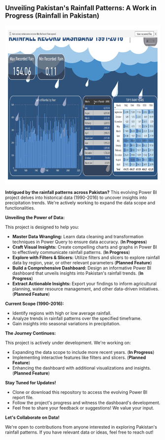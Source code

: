 ## Unveiling Pakistan's Rainfall Patterns: A Work in Progress (Rainfall in Pakistan)

![image](https://github.com/Kreazzy/Rainfall-in-Pakistan-Dashboard/blob/Kreazzy/rainfall%20dashboard%20pak.jpg)

**Intrigued by the rainfall patterns across Pakistan?** This evolving Power BI project delves into historical data (1990-2016) to uncover insights into precipitation trends. We're actively working to expand the data scope and functionalities.

**Unveiling the Power of Data:**

This project is designed to help you:

* **Master Data Wrangling:** Learn data cleaning and transformation techniques in Power Query to ensure data accuracy. (**In Progress**)
* **Craft Visual Insights:** Create compelling charts and graphs in Power BI to effectively communicate rainfall patterns. (**In Progress**)
* **Explore with Filters & Slicers:** Utilize filters and slicers to explore rainfall data by region, year, or other relevant parameters (**Planned Feature**)
* **Build a Comprehensive Dashboard:** Design an informative Power BI dashboard that unveils insights into Pakistan's rainfall trends. (**In Progress**)
* **Extract Actionable Insights:** Export your findings to inform agricultural planning, water resource management, and other data-driven initiatives. (**Planned Feature**)

**Current Scope (1990-2016):**

* Identify regions with high or low average rainfall.
* Analyze trends in rainfall patterns over the specified timeframe.
* Gain insights into seasonal variations in precipitation.

**The Journey Continues:**

This project is actively under development. We're working on:

* Expanding the data scope to include more recent years. (**In Progress**)
* Implementing interactive features like filters and slicers. (**Planned Feature**)
* Enhancing the dashboard with additional visualizations and insights. (**Planned Feature**)

**Stay Tuned for Updates!**

* Clone or download this repository to access the evolving Power BI report file.
* Follow the project's progress and witness the dashboard's development.
* Feel free to share your feedback or suggestions! We value your input.

**Let's Collaborate on Data!**

We're open to contributions from anyone interested in exploring Pakistan's rainfall patterns. If you have relevant data or ideas, feel free to reach out!
